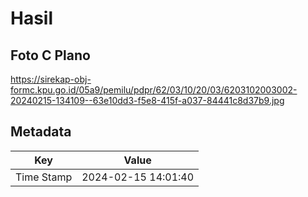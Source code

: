 # Hasil

## Foto C Plano

https://sirekap-obj-formc.kpu.go.id/05a9/pemilu/pdpr/62/03/10/20/03/6203102003002-20240215-134109--63e10dd3-f5e8-415f-a037-84441c8d37b9.jpg


## Metadata

| Key        | Value               |
| ---------- | ------------------- |
| Time Stamp | 2024-02-15 14:01:40 |



